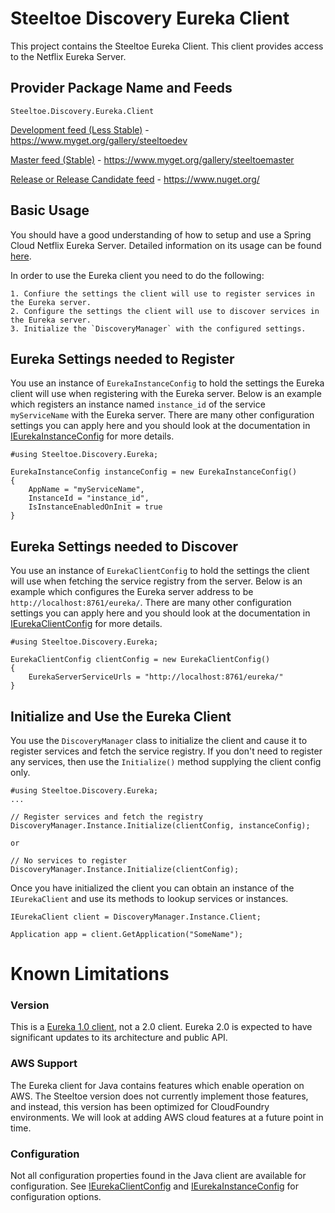 # Steeltoe Discovery Eureka Client

This project contains the Steeltoe Eureka Client.  This client provides access to the Netflix Eureka Server.  

## Provider Package Name and Feeds

`Steeltoe.Discovery.Eureka.Client`

[Development feed (Less Stable)](https://www.myget.org/gallery/steeltoedev) - https://www.myget.org/gallery/steeltoedev

[Master feed (Stable)](https://www.myget.org/gallery/steeltoemaster) - https://www.myget.org/gallery/steeltoemaster

[Release or Release Candidate feed](https://www.nuget.org/) - https://www.nuget.org/

## Basic Usage
You should have a good understanding of how to setup and use a Spring Cloud Netflix Eureka Server.  Detailed information on its usage can be found [here](http://projects.spring.io/spring-cloud/docs/1.0.3/spring-cloud.html#spring-cloud-eureka-server).

In order to use the Eureka client you need to do the following:
```
1. Confiure the settings the client will use to register services in the Eureka server.
2. Configure the settings the client will use to discover services in the Eureka server.  
3. Initialize the `DiscoveryManager` with the configured settings.
``` 
## Eureka Settings needed to Register
You use an instance of `EurekaInstanceConfig` to hold the settings the Eureka client will use when registering with the Eureka server. Below is an example which registers an instance named `instance_id` of the service `myServiceName` with the Eureka server. There are many other configuration settings you can apply here and you should look at the documentation in [IEurekaInstanceConfig](https://github.com/SteeltoeOSS/Discovery/blob/master/src/Steeltoe.Discovery.Eureka.Client/IEurekaInstanceConfig.cs) for more details.
```
#using Steeltoe.Discovery.Eureka;

EurekaInstanceConfig instanceConfig = new EurekaInstanceConfig()
{
    AppName = "myServiceName",
    InstanceId = "instance_id",
    IsInstanceEnabledOnInit = true
}
```
## Eureka Settings needed to Discover
You use an instance of `EurekaClientConfig` to hold the settings the client will use when fetching the service registry from the server.  Below is an example which configures the Eureka server address to be `http://localhost:8761/eureka/`. There are many other configuration settings you can apply here and you should look at the documentation in [IEurekaClientConfig](https://github.com/SteeltoeOSS/Discovery/blob/master/src/Steeltoe.Discovery.Eureka.Client/IEurekaClientConfig.cs) for more details.
```
#using Steeltoe.Discovery.Eureka;

EurekaClientConfig clientConfig = new EurekaClientConfig() 
{
    EurekaServerServiceUrls = "http://localhost:8761/eureka/"
}
```

## Initialize and Use the Eureka Client 
You use the `DiscoveryManager` class to initialize the client and cause it to register services and fetch the service registry.  If you don't need to register any services, then use the `Initialize()` method supplying the client config only.
```
#using Steeltoe.Discovery.Eureka;
...

// Register services and fetch the registry
DiscoveryManager.Instance.Initialize(clientConfig, instanceConfig);

or

// No services to register
DiscoveryManager.Instance.Initialize(clientConfig);
```
Once you have initialized the client you can obtain an instance of the `IEurekaClient` and use its methods to lookup services or instances.
```
IEurekaClient client = DiscoveryManager.Instance.Client;

Application app = client.GetApplication("SomeName");

```
# Known Limitations

### Version
This is a [Eureka 1.0 client](https://github.com/Netflix/eureka/wiki), not a 2.0 client. Eureka 2.0 is expected to have significant updates to its architecture and public API.

### AWS Support 
The Eureka client for Java contains features which enable operation on AWS.  The Steeltoe version does not currently implement those features, and instead, this version has been optimized for CloudFoundry environments. We will look at adding AWS cloud features at a future point in time.

### Configuration
Not all configuration properties found in the Java client are available for configuration. See [IEurekaClientConfig](https://github.com/SteeltoeOSS/Discovery/blob/master/src/Steeltoe.Discovery.Eureka.Client/IEurekaClientConfig.cs) and [IEurekaInstanceConfig](https://github.com/SteeltoeOSS/Discovery/blob/master/src/Steeltoe.Discovery.Eureka.Client/IEurekaInstanceConfig.cs) for configuration options.

